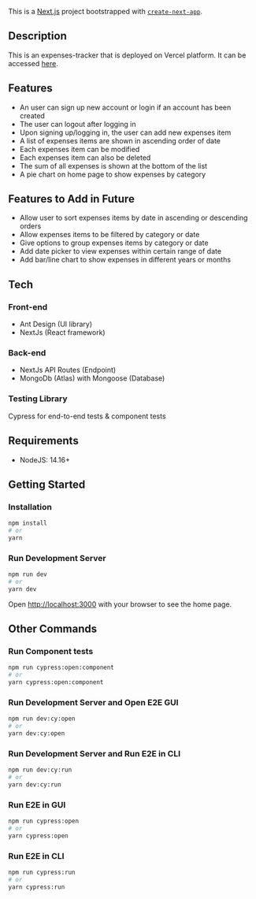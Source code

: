 This is a [Next.js](https://nextjs.org/) project bootstrapped with [`create-next-app`](https://github.com/vercel/next.js/tree/canary/packages/create-next-app).

## Description

This is an expenses-tracker that is deployed on Vercel platform. It can be accessed [here](https://expenses-tracker-piwei.vercel.app).

## Features

- An user can sign up new account or login if an account has been created
- The user can logout after logging in
- Upon signing up/logging in, the user can add new expenses item
- A list of expenses items are shown in ascending order of date
- Each expenses item can be modified
- Each expenses item can also be deleted
- The sum of all expenses is shown at the bottom of the list
- A pie chart on home page to show expenses by category

## Features to Add in Future

- Allow user to sort expenses items by date in ascending or descending orders
- Allow expenses items to be filtered by category or date
- Give options to group expenses items by category or date
- Add date picker to view expenses within certain range of date
- Add bar/line chart to show expenses in different years or months

## Tech

### Front-end

- Ant Design (UI library)
- NextJs (React framework)

### Back-end

- NextJs API Routes (Endpoint)
- MongoDb (Atlas) with Mongoose (Database)

### Testing Library

Cypress for end-to-end tests & component tests

## Requirements

- NodeJS: 14.16+

## Getting Started

### Installation

```bash
npm install
# or
yarn
```

### Run Development Server

```bash
npm run dev
# or
yarn dev
```

Open [http://localhost:3000](http://localhost:3000) with your browser to see the home page.

## Other Commands

### Run Component tests

```bash
npm run cypress:open:component
# or
yarn cypress:open:component
```

### Run Development Server and Open E2E GUI

```bash
npm run dev:cy:open
# or
yarn dev:cy:open
```

### Run Development Server and Run E2E in CLI

```bash
npm run dev:cy:run
# or
yarn dev:cy:run
```

### Run E2E in GUI

```bash
npm run cypress:open
# or
yarn cypress:open
```

### Run E2E in CLI

```bash
npm run cypress:run
# or
yarn cypress:run
```
